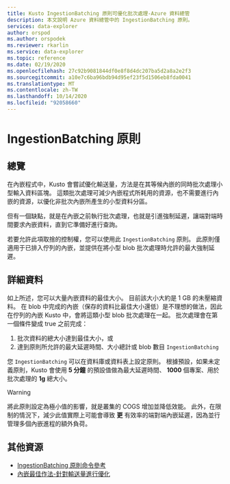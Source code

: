 ```yaml
---
title: Kusto IngestionBatching 原則可優化批次處理-Azure 資料總管
description: 本文說明 Azure 資料總管中的 IngestionBatching 原則。
services: data-explorer
author: orspod
ms.author: orspodek
ms.reviewer: rkarlin
ms.service: data-explorer
ms.topic: reference
ms.date: 02/19/2020
ms.openlocfilehash: 27c92b9081844df0e8f8d4dc207ba5d2a8a2e2f3
ms.sourcegitcommit: a10e7c6ba96bdb94d95ef23f5d1506eb8fda0041
ms.translationtype: MT
ms.contentlocale: zh-TW
ms.lasthandoff: 10/14/2020
ms.locfileid: "92058660"
---
```

# <a name="ingestionbatching-policy"></a>IngestionBatching 原則

## <a name="overview"></a>總覽

在內嵌程式中，Kusto 會嘗試優化輸送量，方法是在其等候內嵌的同時批次處理小型輸入資料區塊。
這類批次處理可減少內嵌程式所耗用的資源，也不需要進行內嵌的資源，以優化非批次內嵌所產生的小型資料分區。

但有一個缺點，就是在內嵌之前執行批次處理，也就是引進強制延遲，讓端對端時間要求內嵌資料，直到它準備好進行查詢。

若要允許此項取捨的控制權，您可以使用此 `IngestionBatching` 原則。
此原則僅適用于已排入佇列的內嵌，並提供在將小型 blob 批次處理時允許的最大強制延遲。

## <a name="details"></a>詳細資料

如上所述，您可以大量內嵌資料的最佳大小。
目前該大小大約是 1 GB 的未壓縮資料。 在 blob 中完成的內嵌（保存的資料比最佳大小還低）是不理想的做法，因此在佇列的內嵌 Kusto 中，會將這類小型 blob 批次處理在一起。 批次處理會在第一個條件變成 true 之前完成：

1. 批次資料的總大小達到最佳大小，或
2. 達到原則所允許的最大延遲時間、大小總計或 blob 數目 `IngestionBatching`

您 `IngestionBatching` 可以在資料庫或資料表上設定原則。 根據預設，如果未定義原則，Kusto 會使用 **5 分鐘** 的預設值做為最大延遲時間、 **1000** 個專案、用於批次處理的 **1g** 總大小。

> [!WARNING]
> 將此原則設定為極小值的影響，就是叢集的 COGS 增加並降低效能。 此外，在限制的情況下，減少此值實際上可能會導致 **更** 有效率的端對端內嵌延遲，因為並行管理多個內嵌進程的額外負荷。

## <a name="additional-resources"></a>其他資源

* [IngestionBatching 原則命令參考](../management/batching-policy.md)
* [內嵌最佳作法-針對輸送量進行優化](../api/netfx/kusto-ingest-best-practices.md#optimizing-for-throughput)
